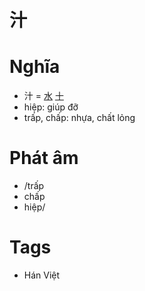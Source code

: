 # 汁

# Nghĩa
* 汁 = [水](水.md) [十](十.md)
* hiệp: giúp đỡ
* trấp, chấp: nhựa, chất lỏng

# Phát âm
* /trấp
*  chấp
*  hiệp/

# Tags
* Hán Việt

<script>window.HANZI_FIELD='汁';</script>
